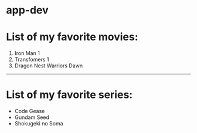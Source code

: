 # app-dev
# **List of my favorite movies:** 
1. Iron Man 1
2. Transfomers 1
3. Dragon Nest Warriors Dawn
---
# **List of my favorite series:** 
- Code Gease
- Gundam Seed
- Shokugeki no Soma
